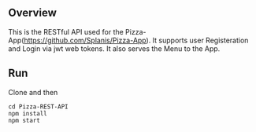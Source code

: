 ## Overview
This is the RESTful API used for the Pizza-App(https://github.com/Splanis/Pizza-App).
It supports user Registeration and Login via jwt web tokens. It also serves the Menu to the App.

## Run
Clone and then
```
cd Pizza-REST-API
npm install
npm start
```
